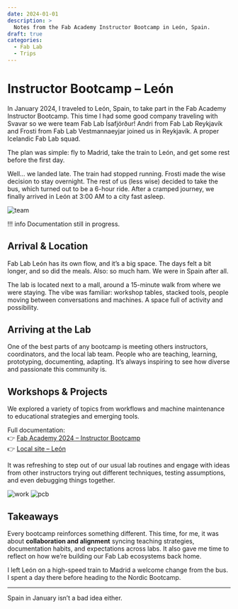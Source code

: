 ```yaml
---
date: 2024-01-01
description: >
  Notes from the Fab Academy Instructor Bootcamp in León, Spain.
draft: true
categories:
  - Fab Lab
  - Trips
---
```


# Instructor Bootcamp – León

In January 2024, I traveled to León, Spain, to take part in the Fab Academy Instructor Bootcamp. This time I had some good company traveling with Svavar so we were team Fab Lab Ísafjörður! Andri from Fab Lab Reykjavík and Frosti from Fab Lab Vestmannaeyjar joined us in Reykjavík. A proper Icelandic Fab Lab squad.

The plan was simple: fly to Madrid, take the train to León, and get some rest before the first day.

Well… we landed late. The train had stopped running. Frosti made the wise decision to stay overnight. The rest of us (less wise) decided to take the bus, which turned out to be a 6-hour ride. After a cramped journey, we finally arrived in León at 3:00 AM to a city fast asleep.

![team](https://fabacademy.org/2023/labs/leon/bootcampleon/images/fablabteam.jpg)

<!-- more -->

!!! info
    Documentation still in progress.

## Arrival & Location

Fab Lab León has its own flow, and it’s a big space. The days felt a bit longer, and so did the meals. Also: so much ham. We were in Spain after all.

The lab is located next to a mall, around a 15-minute walk from where we were staying. The vibe was familiar: workshop tables, stacked tools, people moving between conversations and machines. A space full of activity and possibility.

## Arriving at the Lab

One of the best parts of any bootcamp is meeting others instructors, coordinators, and the local lab team. People who are teaching, learning, prototyping, documenting, adapting. It’s always inspiring to see how diverse and passionate this community is.

## Workshops & Projects

We explored a variety of topics from workflows and machine maintenance to educational strategies and emerging tools.

Full documentation:  
👉 [Fab Academy 2024 – Instructor Bootcamp](https://academany.fabcloud.io/fabacademy/2024/bootcamp-instructors/)  
👉 [Local site – León](https://fabacademy.org/2023/labs/leon/bootcampleon/index.html)

It was refreshing to step out of our usual lab routines and engage with ideas from other instructors trying out different techniques, testing assumptions, and even debugging things together.

![work](https://academany.fabcloud.io/fabacademy/2024/bootcamp-instructors/images/FreecadWorkshop/WhatsApp%20Image%202024-01-09%20at%2015.31.57.jpeg)
![pcb](https://academany.fabcloud.io/fabacademy/2024/bootcamp-instructors/images/SolderMasks/reflow/reflow_08.jpg)

## Takeaways

Every bootcamp reinforces something different. This time, for me, it was about **collaboration and alignment** syncing teaching strategies, documentation habits, and expectations across labs. It also gave me time to reflect on how we’re building our Fab Lab ecosystems back home.

I left León on a high-speed train to Madrid a welcome change from the bus. I spent a day there before heading to the Nordic Bootcamp.

---

Spain in January isn’t a bad idea either.
